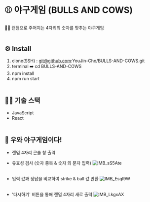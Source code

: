 # ⚾️ 야구게임 (BULLS AND COWS)

💁‍♀️ 랜덤으로 주어지는 4자리의 숫자를 맞추는 야구게임
<br><br>

## ⚙️ Install
1. clone(SSH) : git@github.com:YouJin-Cho/BULLS-AND-COWS.git
2. terminal ➡️ cd BULLS-AND-COWS
3. npm install
4. npm run start
<br><br>

## 💪🏻 기술 스택
* JavaScript
* React
<br><br>


## 👀 우와 야구게임이다!

- 랜덤 4자리 콘솔 창 출력
- 유효성 검사 (숫자 중복 & 숫자 외 문자 입력)
![IMB_sS5Ate](https://github.com/YouJin-Cho/BULLS-AND-COWS/assets/122290134/61f9829b-f662-4297-adee-51194e8460e8)
<br><br>


- 입력 값과 정답을 비교하여 strike & ball 값 반환
![IMB_Esql9W](https://github.com/YouJin-Cho/BULLS-AND-COWS/assets/122290134/51cbebdd-1e3d-4219-a01b-6dddc827736d)
<br><br>

- '다시하기' 버튼을 통해 랜덤 4자리 새로 출력
![IMB_LkgxAX](https://github.com/YouJin-Cho/BULLS-AND-COWS/assets/122290134/75ec734d-f923-41fa-bae8-69276f2f1971)
<br><br>


